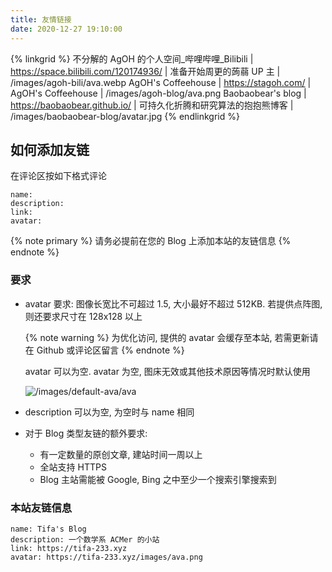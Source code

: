 ```yaml
---
title: 友情链接
date: 2020-12-27 19:10:00
---
```


{% linkgrid %}
不分解的 AgOH 的个人空间\_哔哩哔哩\_Bilibili | https://space.bilibili.com/120174936/ | 准备开始周更的蒟蒻 UP 主 | /images/agoh-bili/ava.webp
AgOH's Coffeehouse | https://stagoh.com/ | AgOH's Coffeehouse | /images/agoh-blog/ava.png
Baobaobear's blog | https://baobaobear.github.io/ | 可持久化折腾和研究算法的抱抱熊博客 | /images/baobaobear-blog/avatar.jpg
{% endlinkgrid %}

## 如何添加友链

在评论区按如下格式评论

```text
name:
description:
link:
avatar:
```

{% note primary %}
请务必提前在您的 Blog 上添加本站的友链信息
{% endnote %}

### 要求

- avatar 要求: 图像长宽比不可超过 1.5, 大小最好不超过 512KB. 若提供点阵图, 则还要求尺寸在 128x128 以上

  {% note warning %}
  为优化访问, 提供的 avatar 会缓存至本站, 若需更新请在 Github 或评论区留言
  {% endnote %}

  avatar 可以为空. avatar 为空, 图床无效或其他技术原因等情况时默认使用

  ![/images/default-ava/ava](/images/default-ava/ava.png)

- description 可以为空, 为空时与 name 相同
- 对于 Blog 类型友链的额外要求:
  - 有一定数量的原创文章, 建站时间一周以上
  - 全站支持 HTTPS
  - Blog 主站需能被 Google, Bing 之中至少一个搜索引擎搜索到

### 本站友链信息

```text
name: Tifa's Blog
description: 一个数学系 ACMer 的小站
link: https://tifa-233.xyz
avatar: https://tifa-233.xyz/images/ava.png
```
